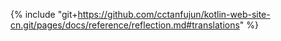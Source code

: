 {% include "git+https://github.com/cctanfujun/kotlin-web-site-cn.git/pages/docs/reference/reflection.md#translations" %}
